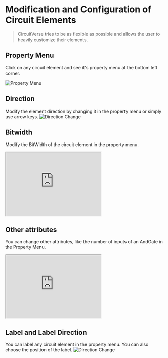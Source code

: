# Modification and Configuration of Circuit Elements

> CircuitVerse tries to be as flexible as possible and allows the user to heavily customize their elements.

## Property Menu

Click on any circuit element and see it's property menu at the bottom left corner.

![Property Menu](/images/property_menu.png)

## Direction

Modify the element direction by changing it in the property menu or simply use arrow keys.
![Direction Change](/images/direction.png)

## Bitwidth

Modify the BitWidth of the circuit element in the property menu.

<iframe width="300px" height="200px" src="https://circuitverse.org/simulator/embed/736" id="projectPreview" scrolling="no" webkitAllowFullScreen mozAllowFullScreen allowFullScreen> </iframe>

## Other attributes

You can change other attributes, like the number of inputs of an AndGate in the Property Menu.

<iframe width="300px" height="200px" src="https://circuitverse.org/simulator/embed/735" id="projectPreview" scrolling="no" webkitAllowFullScreen mozAllowFullScreen allowFullScreen> </iframe>

## Label and Label Direction

You can label any circuit element in the property menu. You can also choose the position of the label.
![Direction Change](/images/label.png)
